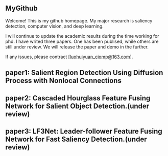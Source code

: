 ## MyGithub


Welcome! This is my github homepage. My major research is saliency detection, computer vision, and deep learning. 


I will continue to update the academic results during the time working for phd. I have writed three papers. One has been publised, while others are still under review.
We will release the paper and demo in the further.

If any issues, please contract [luohuiyuan_ciomp@163.com]. 

## paper1: Salient Region Detection Using Diffusion Process with Nonlocal Connections

## paper2: Cascaded Hourglass Feature Fusing Network for Salient Object Detection.(under review)


## paper3: LF3Net: Leader-follower Feature Fusing Network for Fast Saliency Detection.(under review)


